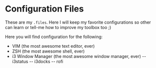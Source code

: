 # Configuration Files

These are my `.files`.
Here I will keep my favorite configurations so other can learn or tell-me how to improve my toolbox too ;)

Here you will find configuration for the following:

 - VIM (the most awesome text editor, ever)
 - ZSH (the most awesome shell, ever)
 - i3 Window Manager (the most awesome window manager, ever)
   -- i3status
   -- i3docks
   -- rofi

